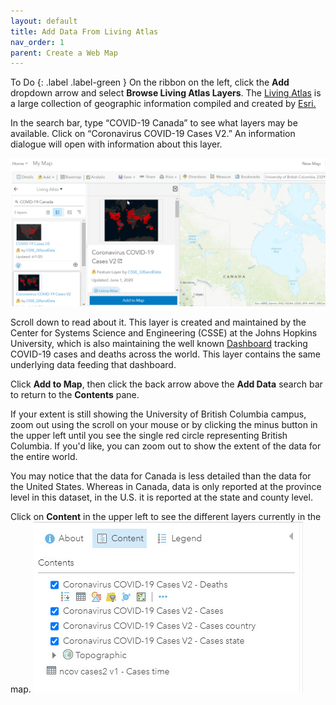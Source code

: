 ```yaml
---
layout: default
title: Add Data From Living Atlas
nav_order: 1
parent: Create a Web Map
---
```


To Do
{: .label .label-green }
On the ribbon on the left, click the **Add** dropdown arrow and select **Browse Living Atlas Layers**. The [Living Atlas](https://livingatlas.arcgis.com/en/) is a large collection of geographic information compiled and created by [Esri.](https://www.esri.com/en-us/home) 

In the search bar, type “COVID-19 Canada” to see what layers may be available. Click on “Coronavirus COVID-19 Cases V2.” An information dialogue will open with information about this layer.   

![add_LA_data](https://raw.githubusercontent.com/fiddleHeads/intro-AGOL/master/add_LA_data.png)

Scroll down to read about it. This layer is created and maintained by the Center for Systems Science and Engineering (CSSE) at the Johns Hopkins University, which is also maintaining the well known [Dashboard](https://coronavirus.jhu.edu/map.html) tracking COVID-19 cases and deaths across the world. This layer contains the same underlying data feeding that dashboard.

Click **Add to Map**, then click the back arrow above the **Add Data** search bar to return to the **Contents** pane.

If your extent is still showing the University of British Columbia campus, zoom out using the scroll on your mouse or by clicking the  minus button in the upper left until you see the single red circle representing British Columbia. If you'd like, you can zoom out to show the extent of the data for the entire world.

You may notice that the data for Canada is less detailed than the data for the United States. Whereas in Canada, data is only reported at the province level in this dataset, in the U.S. it is reported at the state and county level. 

Click on **Content** in the upper left to see the different layers currently in the map. 
![content](https://raw.githubusercontent.com/fiddleHeads/intro-AGOL/master/content.jpg)



